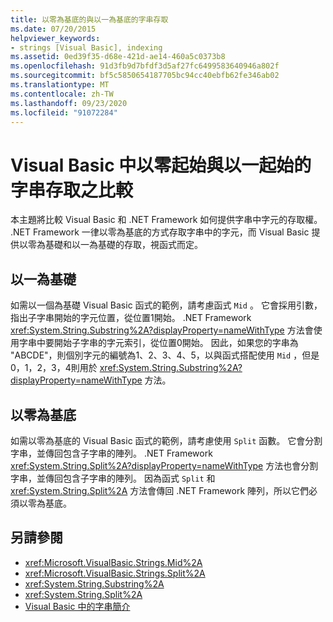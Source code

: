 ```yaml
---
title: 以零為基底的與以一為基底的字串存取
ms.date: 07/20/2015
helpviewer_keywords:
- strings [Visual Basic], indexing
ms.assetid: 0ed39f35-d68e-421d-ae14-460a5c0373b8
ms.openlocfilehash: 91d3fb9d7bfdf3d5af27fc6499583640946a802f
ms.sourcegitcommit: bf5c5850654187705bc94cc40ebfb62fe346ab02
ms.translationtype: MT
ms.contentlocale: zh-TW
ms.lasthandoff: 09/23/2020
ms.locfileid: "91072284"
---
```

# <a name="zero-based-vs-one-based-string-access-in-visual-basic"></a>Visual Basic 中以零起始與以一起始的字串存取之比較

本主題將比較 Visual Basic 和 .NET Framework 如何提供字串中字元的存取權。 .NET Framework 一律以零為基底的方式存取字串中的字元，而 Visual Basic 提供以零為基礎和以一為基礎的存取，視函式而定。  
  
## <a name="one-based"></a>以一為基礎  

 如需以一個為基礎 Visual Basic 函式的範例，請考慮函式 `Mid` 。 它會採用引數，指出子字串開始的字元位置，從位置1開始。 .NET Framework <xref:System.String.Substring%2A?displayProperty=nameWithType> 方法會使用字串中要開始子字串的字元索引，從位置0開始。 因此，如果您的字串為 "ABCDE"，則個別字元的編號為1、2、3、4、5，以與函式搭配使用 `Mid` ，但是0，1，2，3，4則用於 <xref:System.String.Substring%2A?displayProperty=nameWithType> 方法。  
  
## <a name="zero-based"></a>以零為基底  

 如需以零為基底的 Visual Basic 函式的範例，請考慮使用 `Split` 函數。 它會分割字串，並傳回包含子字串的陣列。 .NET Framework <xref:System.String.Split%2A?displayProperty=nameWithType> 方法也會分割字串，並傳回包含子字串的陣列。 因為函式 `Split` 和 <xref:System.String.Split%2A> 方法會傳回 .NET Framework 陣列，所以它們必須以零為基底。  
  
## <a name="see-also"></a>另請參閱

- <xref:Microsoft.VisualBasic.Strings.Mid%2A>
- <xref:Microsoft.VisualBasic.Strings.Split%2A>
- <xref:System.String.Substring%2A>
- <xref:System.String.Split%2A>
- [Visual Basic 中的字串簡介](introduction-to-strings.md)
